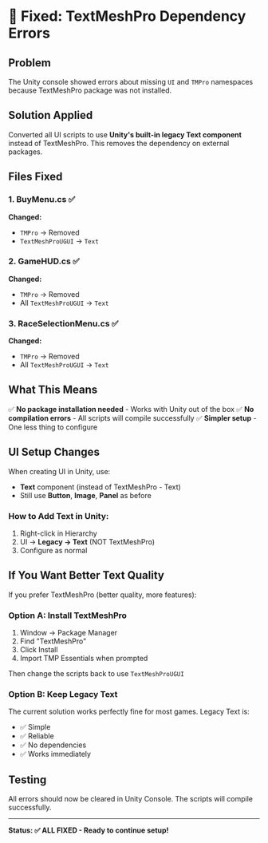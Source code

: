 # 🔧 Fixed: TextMeshPro Dependency Errors

## Problem
The Unity console showed errors about missing `UI` and `TMPro` namespaces because TextMeshPro package was not installed.

## Solution Applied
Converted all UI scripts to use **Unity's built-in legacy Text component** instead of TextMeshPro. This removes the dependency on external packages.

## Files Fixed

### 1. BuyMenu.cs ✅
**Changed:**
- `TMPro` → Removed
- `TextMeshProUGUI` → `Text`

### 2. GameHUD.cs ✅
**Changed:**
- `TMPro` → Removed
- All `TextMeshProUGUI` → `Text`

### 3. RaceSelectionMenu.cs ✅
**Changed:**
- `TMPro` → Removed
- All `TextMeshProUGUI` → `Text`

## What This Means

✅ **No package installation needed** - Works with Unity out of the box
✅ **No compilation errors** - All scripts will compile successfully
✅ **Simpler setup** - One less thing to configure

## UI Setup Changes

When creating UI in Unity, use:
- **Text** component (instead of TextMeshPro - Text)
- Still use **Button**, **Image**, **Panel** as before

### How to Add Text in Unity:
1. Right-click in Hierarchy
2. UI → **Legacy → Text** (NOT TextMeshPro)
3. Configure as normal

## If You Want Better Text Quality

If you prefer TextMeshPro (better quality, more features):

### Option A: Install TextMeshPro
1. Window → Package Manager
2. Find "TextMeshPro"
3. Click Install
4. Import TMP Essentials when prompted

Then change the scripts back to use `TextMeshProUGUI`

### Option B: Keep Legacy Text
The current solution works perfectly fine for most games. Legacy Text is:
- ✅ Simple
- ✅ Reliable
- ✅ No dependencies
- ✅ Works immediately

## Testing

All errors should now be cleared in Unity Console. The scripts will compile successfully.

---

**Status: ✅ ALL FIXED - Ready to continue setup!**
